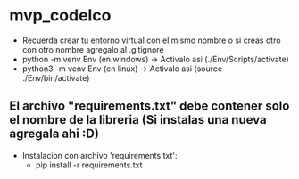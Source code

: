# mvp_codelco

- Recuerda crear tu entorno virtual con el mismo nombre o si creas otro con otro nombre agregalo al .gitignore
- python -m venv Env (en windows) -> Activalo asi (./Env/Scripts/activate)
- python3 -m venv Env (en linux) -> Activalo asi (source ./Env/bin/activate)

## El archivo "requirements.txt" debe contener solo el nombre de la libreria (Si instalas una nueva agregala ahi :D)

- Instalacion con archivo 'requirements.txt':
  - pip install -r requirements.txt
